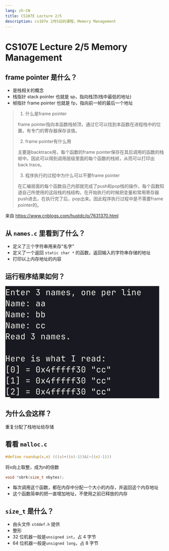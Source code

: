 ```yaml
---
lang: zh-CN
title: CS107E Lecture 2/5
description: cs107e 2月5日的课程，Memory Management
---
```


# CS107E Lecture 2/5 Memory Management

## **frame pointer** 是什么？

- 是栈相关的概念
- 栈指针 stack pointer 也就是 sp，指向栈顶(栈中最低的地址)
- 帧指针 frame pointer 也就是 fp，指向前一帧的最后一个地址

> 1. 什么是frame pointer
>
> frame pointer指向本函数栈帧顶，通过它可以找到本函数在进程栈中的位置。有专门的寄存器保存该值。
>
> 2. frame pointer有什么用
>
> 主要是backtrace用，每个函数的frame pointer保存在其后调用的函数的栈帧中。因此可以得到调用层级里面的每个函数的栈帧，从而可以打印出back trace。
>
> 3. 程序执行的过程中为什么可以不要frame pointer
>
> 在汇编层面的每个函数自己内部就完成了push和pop栈的操作，每个函数知道自己所使用的这段栈的栈结构，在开始执行的时候把变量和常用寄存器push进去，在执行完了后，pop出来。因此程序执行过程中是不需要frame pointer的。

来自 https://www.cnblogs.com/hustdc/p/7631370.html

## 从 `names.c` 里看到了什么？

- 定义了三个字符串用来存“名字”
- 定义了一个返回 `static char *` 的函数，返回输入的字符串存储的地址
- 打印以上内存地址的内容

## 运行程序结果如何？

![image-20240207110103804](../assets/image-20240207110103804.png)

## 为什么会这样？

重复分配了栈地址给存储

## 看看 `malloc.c`

```c
#define roundup(x,n) (((x)+((n)-1))&(~((n)-1)))
```

将x向上取整，成为n的倍数

```c
void *sbrk(size_t nbytes);
```

- 每次调用这个函数，都在内存中分配一个大小的内存，并返回这个内存地址
- 这个函数简单的把一直增加地址，不使用之前已释放的内存

## `size_t` 是什么？

- 由头文件 `stddef.h` 提供
- 整形
- 32 位机器一般是`unsigned int`，占 4 字节
- 64 位机器一般是`unsigned long`，占 8 字节